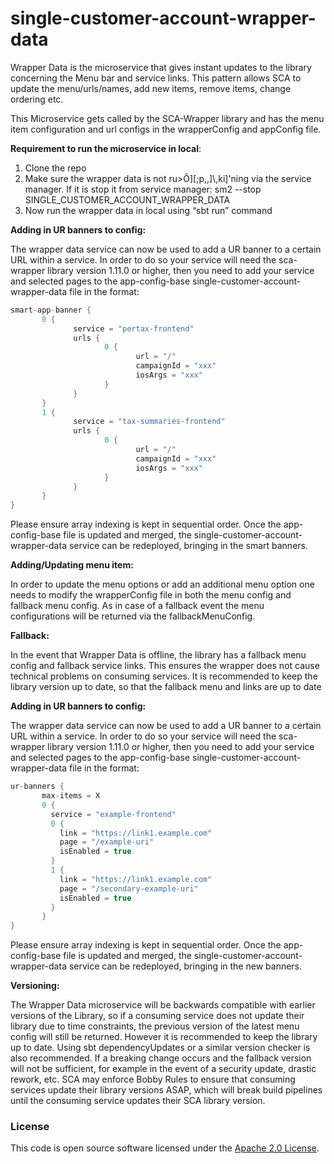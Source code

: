 
# single-customer-account-wrapper-data

Wrapper Data is the microservice that gives instant updates to the library concerning the Menu bar and service links. This pattern allows SCA to update the menu/urls/names, add new items, remove items, change ordering etc.

This Microservice gets called by the SCA-Wrapper library and has the menu item configuration and url configs in the wrapperConfig and appConfig file.

**Requirement to run the microservice in local**:

1. Clone the repo
2. Make sure the wrapper data is not ru>Ô][;p,,]\\,ki\]'ning via the service manager. If it is stop it from service manager:
       sm2 --stop SINGLE_CUSTOMER_ACCOUNT_WRAPPER_DATA
3. Now run the wrapper data in local using “sbt run” command

**Adding in UR banners to config:**

The wrapper data service can now be used to add a UR banner to a certain URL within a service. In order to do so your service will need the sca-wrapper library version 1.11.0 or higher, then you need to add your service and selected pages to the app-config-base single-customer-account-wrapper-data file in the format:
```scala
smart-app-banner {
       0 {
              service = "pertax-frontend"
              urls {
                     0 {
                            url = "/"
                            campaignId = "xxx"
                            iosArgs = "xxx"
                     }
              }
       }
       1 {
              service = "tax-summaries-frontend"
              urls {
                     0 {
                            url = "/"
                            campaignId = "xxx"
                            iosArgs = "xxx"
                     }
              }
       }
}
```
Please ensure array indexing is kept in sequential order. Once the app-config-base file is updated and merged, the single-customer-account-wrapper-data service can be redeployed, bringing in the smart banners.

**Adding/Updating menu item:**

In order to update the menu options or add an additional menu option one needs to modify the wrapperConfig file in both the menu config and fallback menu config. As in case of a fallback event the menu configurations will be returned via the fallbackMenuConfig.

**Fallback:**

In the event that Wrapper Data is offline, the library has a fallback menu config and fallback service links. This ensures the wrapper does not cause technical problems on consuming services. It is recommended to keep the library version up to date, so that the fallback menu and links are up to date

**Adding in UR banners to config:**

The wrapper data service can now be used to add a UR banner to a certain URL within a service. In order to do so your service will need the sca-wrapper library version 1.11.0 or higher, then you need to add your service and selected pages to the app-config-base single-customer-account-wrapper-data file in the format:
```scala
ur-banners {
       max-items = X
       0 {
         service = "example-frontend"
         0 {
           link = "https://link1.example.com"
           page = "/example-uri"
           isEnabled = true
         }
         1 {
           link = "https://link1.example.com"
           page = "/secondary-example-uri"
           isEnabled = true
         }
       }
}
```
Please ensure array indexing is kept in sequential order. Once the app-config-base file is updated and merged, the single-customer-account-wrapper-data service can be redeployed, bringing in the new banners.

**Versioning:**

The Wrapper Data microservice will be backwards compatible with earlier versions of the Library, so if a consuming service does not update their library due to time constraints, the previous version of the latest menu config will still be returned. However it is recommended to keep the library up to date. Using sbt dependencyUpdates or a similar version checker is also recommended. If a breaking change occurs and the fallback version will not be sufficient, for example in the event of a security update, drastic rework, etc. SCA may enforce Bobby Rules to ensure that consuming services update their library versions ASAP, which will break build pipelines until the consuming service updates their SCA library version.


### License

This code is open source software licensed under the [Apache 2.0 License]("http://www.apache.org/licenses/LICENSE-2.0.html").